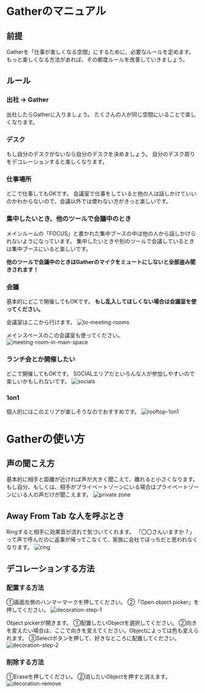 # Gatherのマニュアル
## 前提
Gatherを「仕事が楽しくなる空間」にするために、必要なルールを定めます。
もっと楽しくなる方法があれば、その都度ルールを改善していきましょう。
## ルール
### 出社 → Gather
出社したらGatherに入りましょう。
たくさんの人が同じ空間にいることで楽しくなります。
### デスク
もし自分のデスクがないなら自分のデスクを決めましょう。
自分のデスク周りをデコレーションすると楽しくなります。
### 仕事場所
どこで仕事してもOKです。
会議室で仕事をしていると他の人は話しかけていいのかわからないので、会議以外では使わない方がきっと楽しいです。
### 集中したいとき、他のツールで会議中のとき
メインルームの「FOCUS」と書かれた集中ブースの中は他の人から話しかけられないようになっています。
集中したいときや別のツールで会議しているときは集中ブースにいると楽しいです。

**他のツールで会議中のときはGatherのマイクをミュートにしないと全部盗み聞きされます！**
### 会議
基本的にどこで開催してもOKです。
**もし乱入してほしくない場合は会議室を使ってください。**

会議室はここから行けます。
![to-meeting-rooms](/img/to-meeting-rooms.png)

メインスペースのこの会議室も使ってください。
![meeting-room-in-main-space](/img/meeting-room-in-main-space.png)

### ランチ会とか開催したい
どこで開催してもOKです。
SOCIALエリアだといろんな人が参加しやすいので楽しいかもしれないです。
![socials](/img/socials.png)
### 1on1
個人的にはこのエリアが楽しそうなのでおすすめです。
![rooftop-1on1](/img/rooftop-1on1.png)
# Gatherの使い方
## 声の聞こえ方
基本的に相手と距離が近ければ声が大きく聞こえて、離れると小さくなります。
もし自分、もしくは、相手がプライベートゾーンにいる場合はプライベートゾーンにいる人の声だけが聞こえます。
![private zone](/img/private-zone.png)

## Away From Tab な人を呼ぶとき
Ringすると相手に効果音が流れて気づいてくれます。
「〇〇さんいますか？」って声で呼んだのに返事が帰ってこなくて、家族に会社でぼっちだと思われなくなります。
![ring](/img/ring.png)

## デコレーションする方法
### 配置する方法
①画面左側のハンマーマークを押してください。
②「Open object picker」を押してください。
![decoration-step-1](/img/decoration-step-1.png)

Object pickerが開きます。
①配置したいObjectを選択してください。
②向きを変えたい場合は、ここで向きを変えてください。Objectによっては色も変えられます。
③Selectボタンを押して、好きなところに配置してください。
![decoration-step-2](/img/decoration-step-2.png)
### 削除する方法
①Eraseを押してください。
②消したいObjectを押すと消えます。
![decoration-remove](/img/decoration-remove.png)

